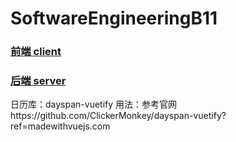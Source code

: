 # SoftwareEngineeringB11
### [前端 client](/client)
### [后端 server](/server)
日历库：dayspan-vuetify
用法：参考官网https://github.com/ClickerMonkey/dayspan-vuetify?ref=madewithvuejs.com

